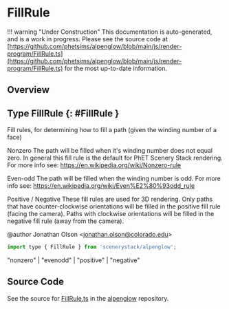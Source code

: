 # FillRule

!!! warning "Under Construction"
    This documentation is auto-generated, and is a work in progress. Please see the source code at
    [https://github.com/phetsims/alpenglow/blob/main/js/render-program/FillRule.ts](https://github.com/phetsims/alpenglow/blob/main/js/render-program/FillRule.ts) for the most up-to-date information.

## Overview



## Type FillRule {: #FillRule }


Fill rules, for determining how to fill a path (given the winding number of a face)

Nonzero
The path will be filled when it's winding number does not equal zero. In general this fill rule is
the default for PhET Scenery Stack rendering. For more info see: https://en.wikipedia.org/wiki/Nonzero-rule

Even-odd
The path will be filled when the winding number is odd. For more
info see: https://en.wikipedia.org/wiki/Even%E2%80%93odd_rule

Positive / Negative
These fill rules are used for 3D rendering. Only paths that have counter-clockwise orientations
will be filled in the positive fill rule (facing the camera). Paths with clockwise orientations will be filled in
the negative fill rule (away from the camera).

@author Jonathan Olson &lt;jonathan.olson@colorado.edu&gt;

```js
import type { FillRule } from 'scenerystack/alpenglow';
```


"nonzero" | "evenodd" | "positive" | "negative"



## Source Code

See the source for [FillRule.ts](https://github.com/phetsims/alpenglow/blob/main/js/render-program/FillRule.ts) in the [alpenglow](https://github.com/phetsims/alpenglow) repository.
